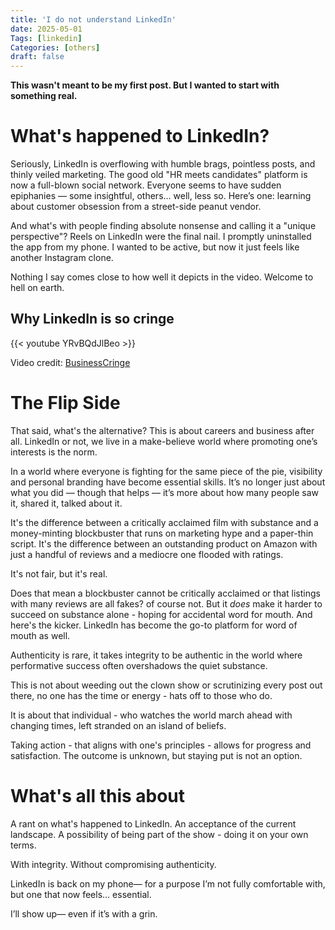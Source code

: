 ```yaml
---
title: 'I do not understand LinkedIn'
date: 2025-05-01
Tags: [linkedin]
Categories: [others]
draft: false
---
```


**This wasn't meant to be my first post. But I wanted to start with something real.**

# What's happened to LinkedIn?

Seriously, LinkedIn is overflowing with humble brags, pointless posts, and thinly veiled marketing.
The good old "HR meets candidates" platform is now a full-blown social network. Everyone seems to have sudden epiphanies — some insightful, others... well, less so. Here’s one: learning about customer obsession from a street-side peanut vendor.

And what's with people finding absolute nonsense and calling it a "unique perspective"?
Reels on LinkedIn were the final nail. I promptly uninstalled the app from my phone. I wanted to be active, but now it just feels like another Instagram clone.

Nothing I say comes close to how well it depicts in the video. Welcome to hell on earth.


## Why LinkedIn is so cringe

{{< youtube YRvBQdJlBeo >}}

Video credit: [BusinessCringe](https://www.youtube.com/@BusinessCringe)


# The Flip Side

That said, what's the alternative? This is about careers and business after all. LinkedIn or not, we live in a make-believe world where promoting one’s interests is the norm.

In a world where everyone is fighting for the same piece of the pie, visibility and personal branding have become essential skills. It’s no longer just about what you did — though that helps — it’s more about how many people saw it, shared it, talked about it.

It's the difference between a critically acclaimed film with substance and a money-minting blockbuster that runs on marketing hype and a paper-thin script.
It's the difference between an outstanding product on Amazon with just a handful of reviews and a mediocre one flooded with ratings.

It's not fair, but it's real.

Does that mean a blockbuster cannot be critically acclaimed or that listings with many reviews are all fakes? of course not. But it *does* make it harder to succeed on substance alone - hoping for accidental word for mouth.
And here's the kicker. LinkedIn has become the go-to platform for word of mouth as well. 

Authenticity is rare, it takes integrity to be authentic in the world where performative success often overshadows the quiet substance. 

This is not about weeding out the clown show or scrutinizing every post out there, no one has the time or energy - hats off to those who do.

It is about that individual - who watches the world march ahead with changing times, left stranded on an island of beliefs. 

Taking action - that aligns with one's principles - allows for progress and satisfaction. The outcome is unknown, but staying put is not an option.


# What's all this about

A rant on what's happened to LinkedIn. 
An acceptance of the current landscape.
A possibility of being part of the show - doing it on your own terms.

With integrity. Without compromising authenticity.

LinkedIn is back on my phone—
for a purpose I’m not fully comfortable with,
but one that now feels… essential.

I’ll show up— even if it’s with a grin.